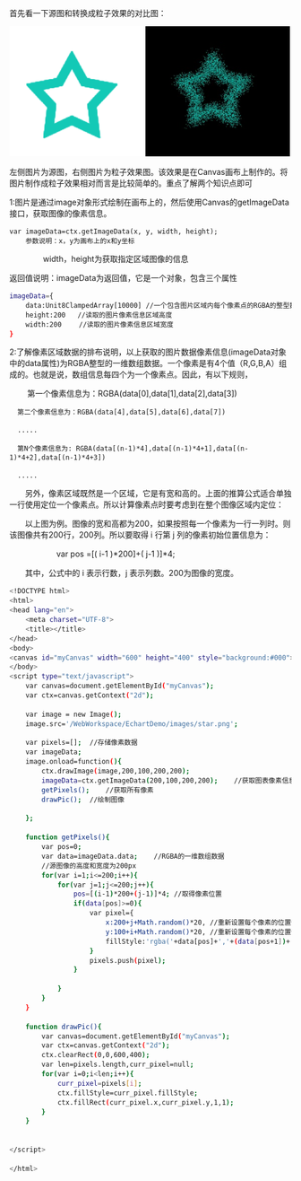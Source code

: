 首先看一下源图和转换成粒子效果的对比图：

![star](../图片/STAR.png)

左侧图片为源图，右侧图片为粒子效果图。该效果是在Canvas画布上制作的。将图片制作成粒子效果相对而言是比较简单的。重点了解两个知识点即可

1:图片是通过image对象形式绘制在画布上的，然后使用Canvas的getImageData接口，获取图像的像素信息。

    var imageData=ctx.getImageData(x, y, width, height);
        参数说明：x，y为画布上的x和y坐标
　　　　 width，height为获取指定区域图像的信息

返回值说明：imageData为返回值，它是一个对象，包含三个属性

```bash
imageData={
    data:Unit8ClampedArray[10000] //一个包含图片区域内每个像素点的RGBA的整型数据信息
    height:200   //读取的图片像素信息区域高度
    width:200 　　//读取的图片像素信息区域宽度
}
```

2:了解像素区域数据的排布说明，以上获取的图片数据像素信息(imageData对象中的data属性)为RGBA整型的一维数组数据。一个像素是有4个值（R,G,B,A）组成的。也就是说，数组信息每四个为一个像素点。因此，有以下规则，

　　  第一个像素信息为：RGBA(data[0],data[1],data[2],data[3])

      第二个像素信息为：RGBA(data[4],data[5],data[6],data[7])

      .....

      第N个像素信息为: RGBA(data[(n-1)*4],data[(n-1)*4+1],data[(n-1)*4+2],data[(n-1)*4+3])

      .....

　　另外，像素区域既然是一个区域，它是有宽和高的。上面的推算公式适合单独一行使用定位一个像素点。所以计算像素点时要考虑到在整个图像区域内定位：

　　以上图为例。图像的宽和高都为200，如果按照每一个像素为一行一列时。则该图像共有200行，200列。所以要取得 i 行第 j 列的像素初始位置信息为：

　　　　　　var pos =[( i-1 )*200]+( j-1 )]*4;

　　其中，公式中的 i 表示行数，j 表示列数。200为图像的宽度。

```bash
<!DOCTYPE html>
<html>
<head lang="en">
    <meta charset="UTF-8">
    <title></title>
</head>
<body>
<canvas id="myCanvas" width="600" height="400" style="background:#000">浏览器不支持canvas</canvas>
</body>
<script type="text/javascript">
    var canvas=document.getElementById("myCanvas");
    var ctx=canvas.getContext("2d");

    var image = new Image();
    image.src='/WebWorkspace/EchartDemo/images/star.png';

    var pixels=[];  //存储像素数据
    var imageData;
    image.onload=function(){
        ctx.drawImage(image,200,100,200,200);
        imageData=ctx.getImageData(200,100,200,200);    //获取图表像素信息
        getPixels();    //获取所有像素
        drawPic();  //绘制图像

    };

    function getPixels(){
        var pos=0;
        var data=imageData.data;    //RGBA的一维数组数据
        //源图像的高度和宽度为200px
        for(var i=1;i<=200;i++){
            for(var j=1;j<=200;j++){
                pos=[(i-1)*200+(j-1)]*4; //取得像素位置
                if(data[pos]>=0){
                    var pixel={
                        x:200+j+Math.random()*20, //重新设置每个像素的位置信息
                        y:100+i+Math.random()*20, //重新设置每个像素的位置信息
                        fillStyle:'rgba('+data[pos]+','+(data[pos+1])+','+(data[pos+2])+','+(data[pos+3])+')'
                    }
                    pixels.push(pixel);
                }

            }
        }
    }

    function drawPic(){
        var canvas=document.getElementById("myCanvas");
        var ctx=canvas.getContext("2d");
        ctx.clearRect(0,0,600,400);
        var len=pixels.length,curr_pixel=null;
        for(var i=0;i<len;i++){
            curr_pixel=pixels[i];
            ctx.fillStyle=curr_pixel.fillStyle;
            ctx.fillRect(curr_pixel.x,curr_pixel.y,1,1);
        }
    }


</script>

</html>
```
